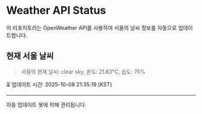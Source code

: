 
# Weather API Status

이 리포지토리는 OpenWeather API를 사용하여 서울의 날씨 정보를 자동으로 업데이트합니다.

## 현재 서울 날씨
> 서울의 현재 날씨: clear sky, 온도: 21.63°C, 습도: 75%

⏳ 업데이트 시간: 2025-10-08 21:35:19 (KST)

---
자동 업데이트 봇에 의해 관리됩니다.
